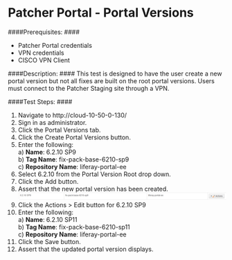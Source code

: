 Patcher Portal - Portal Versions
================================

####Prerequisites: ####

* Patcher Portal credentials
* VPN credentials
* CISCO VPN Client

####Description: ####
This test is designed to have the user create a new portal version but not all fixes are built on the root portal versions. Users must connect to the Patcher Staging site through a VPN.

####Test Steps: ####
1. Navigate to http://cloud-10-50-0-130/
1. Sign in as administrator.
1. Click the Portal Versions tab.
1. Click the Create Portal Versions button.
1. Enter the following:    
	a) **Name**: 	6.2.10 SP9    
	b) **Tag Name**:	fix-pack-base-6210-sp9    
	c) **Repository Name**:	liferay-portal-ee
1. Select 6.2.10 from the Portal Version Root drop down.
1. Click the Add button.
1. Assert that the new portal version has been created.    
![image01](../images/portal-version01.png)
1. Click the Actions > Edit button for 6.2.10 SP9
1. Enter the following:    
	a) **Name**: 	6.2.10 SP11    
	b) **Tag Name**:	fix-pack-base-6210-sp11    
	c) **Repository Name**:	liferay-portal-ee
1. Click the Save button.
1. Assert that the updated portal version displays.
